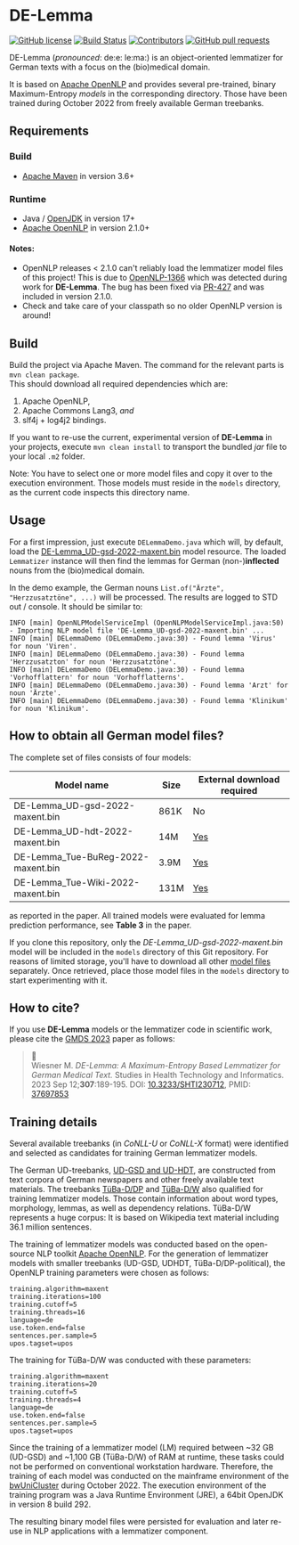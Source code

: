 # DE-Lemma

[![GitHub license](https://img.shields.io/badge/license-Apache%202-blue.svg)](https://raw.githubusercontent.com/mawiesne/DE-Lemma/main/LICENSE)
[![Build Status](https://github.com/mawiesne/DE-Lemma/actions/workflows/maven.yml/badge.svg)](https://github.com/mawiesne/DE-Lemma/actions)
[![Contributors](https://img.shields.io/github/contributors/mawiesne/DE-Lemma)](https://github.com/mawiesne/DE-Lemma/graphs/contributors)
[![GitHub pull requests](https://img.shields.io/github/issues-pr-raw/mawiesne/DE-Lemma.svg)](https://github.com/mawiesne/DE-Lemma/pulls) 

DE-Lemma (_pronounced_: de:e: le:ma:) is an object-oriented lemmatizer for German texts with a focus on the (bio)medical domain.
                
It is based on [Apache OpenNLP](https://github.com/apache/opennlp) and provides several pre-trained, binary Maximum-Entropy _models_ in the corresponding directory. Those have been trained during October 2022 from freely available German treebanks.

## Requirements

### Build
- [Apache Maven](https://maven.apache.org) in version 3.6+

### Runtime
- Java / [OpenJDK](https://adoptium.net/de/) in version 17+
- [Apache OpenNLP](https://github.com/apache/opennlp) in version 2.1.0+ 
 
#### Notes: 
- OpenNLP releases < 2.1.0 can't reliably load the lemmatizer model files of this project! This is due to [OpenNLP-1366](https://issues.apache.org/jira/browse/OPENNLP-1366) which was detected during work for **DE-Lemma**. The bug has been fixed via [PR-427](https://github.com/apache/opennlp/pull/427) and was included in version 2.1.0. 
- Check and take care of your classpath so no older OpenNLP version is around!

## Build
Build the project via Apache Maven. 
The command for the relevant parts is `mvn clean package`.   
This should download all required dependencies which are:

1. Apache OpenNLP, 
2. Apache Commons Lang3, _and_  
3. slf4j + log4j2 bindings.

If you want to re-use the current, experimental version of **DE-Lemma** in your projects, 
execute `mvn clean install` to transport the bundled _jar_ file to your local `.m2` folder.

Note: 
You have to select one or more model files and copy it over to the execution environment.
Those models must reside in the `models` directory, as the current code inspects this directory name.
     
## Usage
For a first impression, just execute `DELemmaDemo.java` which will, by default, load the [DE-Lemma_UD-gsd-2022-maxent.bin](models%2FDE-Lemma_UD-gsd-2022-maxent.bin) 
model resource. The loaded `Lemmatizer` instance will then find the lemmas for German (non-)**inflected** nouns from the (bio)medical domain.

In the demo example, the German nouns `List.of("Ärzte", "Herzzusatztöne", ...)` will be processed. 
The results are logged to STD out / console. It should be similar to:
 
```
INFO [main] OpenNLPModelServiceImpl (OpenNLPModelServiceImpl.java:50) - Importing NLP model file 'DE-Lemma_UD-gsd-2022-maxent.bin' ...
INFO [main] DELemmaDemo (DELemmaDemo.java:30) - Found lemma 'Virus' for noun 'Viren'.
INFO [main] DELemmaDemo (DELemmaDemo.java:30) - Found lemma 'Herzzusatzton' for noun 'Herzzusatztöne'.
INFO [main] DELemmaDemo (DELemmaDemo.java:30) - Found lemma 'Vorhofflattern' for noun 'Vorhofflatterns'.
INFO [main] DELemmaDemo (DELemmaDemo.java:30) - Found lemma 'Arzt' for noun 'Ärzte'.
INFO [main] DELemmaDemo (DELemmaDemo.java:30) - Found lemma 'Klinikum' for noun 'Klinikum'.
```

## How to obtain all German model files?
The complete set of files consists of four models:

| Model name                      | Size | External download required                                                             |
|---------------------------------|------|----------------------------------------------------------------------------------------|
| DE-Lemma_UD-gsd-2022-maxent.bin | 861K | No                                                                                     |
| DE-Lemma_UD-hdt-2022-maxent.bin | 14M  | [Yes](https://download.it.hs-heilbronn.de/de-lemma/DE-Lemma_UD-hdt-2022-maxent.bin)    |
| DE-Lemma_Tue-BuReg-2022-maxent.bin | 3.9M | [Yes](https://download.it.hs-heilbronn.de/de-lemma/DE-Lemma_Tue-BuReg-2022-maxent.bin) |
| DE-Lemma_Tue-Wiki-2022-maxent.bin | 131M | [Yes](https://download.it.hs-heilbronn.de/de-lemma/DE-Lemma_Tue-Wiki-2022-maxent.bin)  |

as reported in the paper. All trained models were evaluated for lemma prediction performance, see **Table 3** in the paper.

If you clone this repository, only the _DE-Lemma_UD-gsd-2022-maxent.bin_ model will be included in the `models`
directory of this Git repository. For reasons of limited storage, you'll have to download all other
[model files](https://download.it.hs-heilbronn.de/de-lemma/)  separately. Once retrieved, place those model files in the `models` directory to start experimenting
with it.

## How to cite?
If you use **DE-Lemma** models or the lemmatizer code in scientific work, please cite the 
[GMDS 2023](https://www.gmds2023.de/proceedings) paper as follows:

> :memo: <br>
Wiesner M. _DE-Lemma: A Maximum-Entropy Based Lemmatizer for German Medical Text._ 
Studies in Health Technology and Informatics. 2023 Sep 12;**307**:189-195.
DOI: [10.3233/SHTI230712](https://doi.org/10.3233/SHTI230712), 
PMID: [37697853](https://www.ncbi.nlm.nih.gov/pubmed/37697853)

## Training details
Several available treebanks (in _CoNLL-U_ or _CoNLL-X_ format) were identified
and selected as candidates for training German lemmatizer models.

The German UD-treebanks, [UD-GSD and UD-HDT](https://universaldependencies.org/treebanks/de-comparison.html), are constructed from
text corpora of German newspapers and other freely available text materials.
The treebanks [TüBa-D/DP](https://uni-tuebingen.de/fakultaeten/philosophische-fakultaet/fachbereiche/neuphilologie/seminar-fuer-sprachwissenschaft/arbeitsbereiche/allg-sprachwissenschaft-computerlinguistik/ressourcen/corpora/tueba-ddp/) 
and [TüBa-D/W](https://uni-tuebingen.de/fakultaeten/philosophische-fakultaet/fachbereiche/neuphilologie/seminar-fuer-sprachwissenschaft/arbeitsbereiche/allg-sprachwissenschaft-computerlinguistik/ressourcen/corpora/tueba-dw/) 
also qualified for training lemmatizer models. Those contain information about word types, morphology, lemmas, as well as dependency relations. 
TüBa-D/W represents a huge corpus: It is based on Wikipedia text material including 36.1 million sentences.

The training of lemmatizer models was conducted based on the open-source NLP toolkit [Apache OpenNLP](https://opennlp.apache.org).
For the generation of lemmatizer models with smaller treebanks (UD-GSD, UDHDT, TüBa-D/DP-political), 
the OpenNLP training parameters were chosen as follows:

```
training.algorithm=maxent 
training.iterations=100 
training.cutoff=5
training.threads=16 
language=de 
use.token.end=false
sentences.per.sample=5 
upos.tagset=upos
```
    
The training for TüBa-D/W was conducted with these parameters:
```
training.algorithm=maxent
training.iterations=20 
training.cutoff=5
training.threads=4 
language=de 
use.token.end=false
sentences.per.sample=5
upos.tagset=upos
```

Since the training of a lemmatizer model (LM) required between ~32 GB (UD-GSD) and
~1,100 GB (TüBa-D/W) of RAM at runtime, these tasks could not be performed on
conventional workstation hardware. Therefore, the training of each model was conducted
on the mainframe environment of the [bwUniCluster](https://wiki.bwhpc.de/e/BwUniCluster2.0) during October 2022.
The execution environment of the training program was a Java Runtime
Environment (JRE), a 64bit OpenJDK in version 8 build 292.

The resulting binary model files were persisted for evaluation and later re-use in NLP
applications with a lemmatizer component.